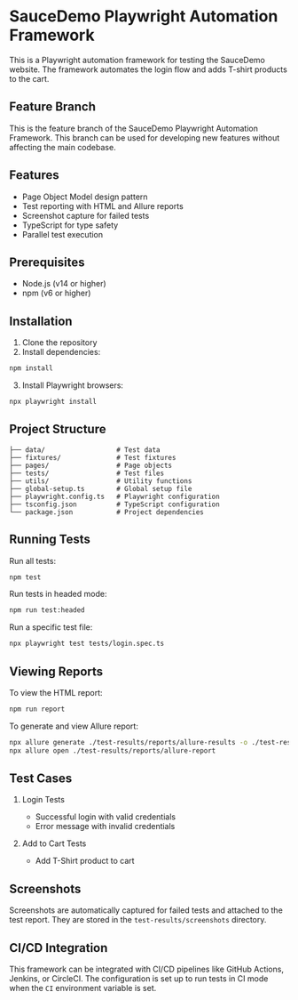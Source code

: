 # SauceDemo Playwright Automation Framework

This is a Playwright automation framework for testing the SauceDemo website. The framework automates the login flow and adds T-shirt products to the cart.

## Feature Branch

This is the feature branch of the SauceDemo Playwright Automation Framework. This branch can be used for developing new features without affecting the main codebase.

## Features

- Page Object Model design pattern
- Test reporting with HTML and Allure reports
- Screenshot capture for failed tests
- TypeScript for type safety
- Parallel test execution

## Prerequisites

- Node.js (v14 or higher)
- npm (v6 or higher)

## Installation

1. Clone the repository
2. Install dependencies:

```bash
npm install
```

3. Install Playwright browsers:

```bash
npx playwright install
```

## Project Structure

```
├── data/                  # Test data
├── fixtures/              # Test fixtures
├── pages/                 # Page objects
├── tests/                 # Test files
├── utils/                 # Utility functions
├── global-setup.ts        # Global setup file
├── playwright.config.ts   # Playwright configuration
├── tsconfig.json          # TypeScript configuration
└── package.json           # Project dependencies
```

## Running Tests

Run all tests:

```bash
npm test
```

Run tests in headed mode:

```bash
npm run test:headed
```

Run a specific test file:

```bash
npx playwright test tests/login.spec.ts
```

## Viewing Reports

To view the HTML report:

```bash
npm run report
```

To generate and view Allure report:

```bash
npx allure generate ./test-results/reports/allure-results -o ./test-results/reports/allure-report --clean
npx allure open ./test-results/reports/allure-report
```

## Test Cases

1. Login Tests
   - Successful login with valid credentials
   - Error message with invalid credentials

2. Add to Cart Tests
   - Add T-Shirt product to cart

## Screenshots

Screenshots are automatically captured for failed tests and attached to the test report. They are stored in the `test-results/screenshots` directory.

## CI/CD Integration

This framework can be integrated with CI/CD pipelines like GitHub Actions, Jenkins, or CircleCI. The configuration is set up to run tests in CI mode when the `CI` environment variable is set. 